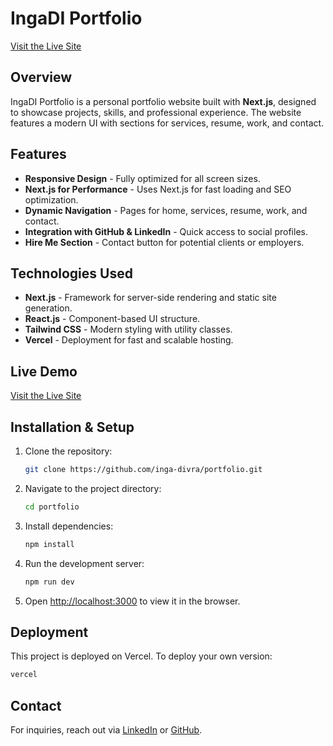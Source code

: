 # IngaDI Portfolio

[Visit the Live Site](https://ingadi-portfolio.vercel.app/)

## Overview

IngaDI Portfolio is a personal portfolio website built with **Next.js**, designed to showcase projects, skills, and professional experience. The website features a modern UI with sections for services, resume, work, and contact.

## Features

- **Responsive Design** - Fully optimized for all screen sizes.
- **Next.js for Performance** - Uses Next.js for fast loading and SEO optimization.
- **Dynamic Navigation** - Pages for home, services, resume, work, and contact.
- **Integration with GitHub & LinkedIn** - Quick access to social profiles.
- **Hire Me Section** - Contact button for potential clients or employers.

## Technologies Used

- **Next.js** - Framework for server-side rendering and static site generation.
- **React.js** - Component-based UI structure.
- **Tailwind CSS** - Modern styling with utility classes.
- **Vercel** - Deployment for fast and scalable hosting.

## Live Demo

[Visit the Live Site](https://ingadi-portfolio.vercel.app/)

## Installation & Setup

1. Clone the repository:
   ```sh
   git clone https://github.com/inga-divra/portfolio.git
   ```
2. Navigate to the project directory:
   ```sh
   cd portfolio
   ```
3. Install dependencies:
   ```sh
   npm install
   ```
4. Run the development server:
   ```sh
   npm run dev
   ```
5. Open [http://localhost:3000](http://localhost:3000) to view it in the browser.

## Deployment

This project is deployed on Vercel. To deploy your own version:

```sh
vercel
```

## Contact

For inquiries, reach out via [LinkedIn](https://www.linkedin.com/in/inga-divra-b15532219/) or [GitHub](https://github.com/inga-divra).
